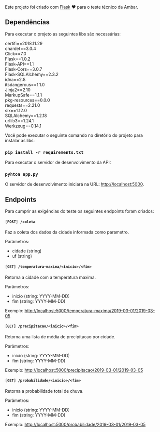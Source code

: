 Este projeto foi criado com [Flask](http://flask.pocoo.org/) :heart: para o teste técnico da Ambar.

## Dependências

Para executar o projeto as seguintes libs são necessárias:

certifi==2018.11.29<br>
chardet==3.0.4<br>
Click==7.0<br>
Flask==1.0.2<br>
Flask-API==1.1<br>
Flask-Cors==3.0.7<br>
Flask-SQLAlchemy==2.3.2<br>
idna==2.8<br>
itsdangerous==1.1.0<br>
Jinja2==2.10<br>
MarkupSafe==1.1.1<br>
pkg-resources==0.0.0<br>
requests==2.21.0<br>
six==1.12.0<br>
SQLAlchemy==1.2.18<br>
urllib3==1.24.1<br>
Werkzeug==0.14.1

Você pode executar o seguinte comando no diretório do projeto para instalar as libs:

### `pip install -r requirements.txt`

Para executar o servidor de desenvolvimento da API:

### `pyhton app.py`

O servidor de desenvolvimento iniciará na URL: [http://localhost:5000](http://localhost:5000).

## Endpoints

Para cumprir as exigências do teste os seguintes endpoints foram criados:

#### `[POST] /coleta`
Faz a coleta dos dados da cidade informada como parametro.

Parâmetros:

- cidade (string)
- uf (string)

#### `[GET] /temperatura-maxima/<inicio>/<fim>`
Retorna a cidade com a temperatura maxima.

Parâmetros:

- inicio (string: YYYY-MM-DD)
- fim (string: YYYY-MM-DD)

Exemplo: [http://localhost:5000/temperatura-maxima/2019-03-01/2019-03-05](http://localhost:5000/temperatura-maxima/2019-03-01/2019-03-05)

#### `[GET] /precipitacao/<inicio>/<fim>`
Retorna uma lista de média de precipitacao por cidade.

Parâmetros:

- inicio (string: YYYY-MM-DD)
- fim (string: YYYY-MM-DD)

Exemplo: [http://localhost:5000/precipitacao/2019-03-01/2019-03-05](http://localhost:5000/precipitacao/2019-03-01/2019-03-05)

#### `[GET] /probabilidade/<inicio>/<fim>`
Retorna a probabilidade total de chuva.

Parâmetros:

- inicio (string: YYYY-MM-DD)
- fim (string: YYYY-MM-DD)

Exemplo: [http://localhost:5000/probabilidade/2019-03-01/2019-03-05](http://localhost:5000/probabilidade/2019-03-01/2019-03-05)
